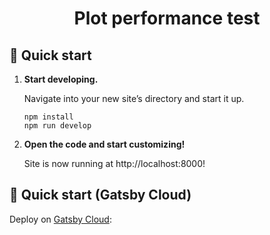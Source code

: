 <!-- <p align="center">
  <a href="https://www.gatsbyjs.com/?utm_source=starter&utm_medium=readme&utm_campaign=minimal-starter-ts">
    <img alt="Gatsby" src="https://www.gatsbyjs.com/Gatsby-Monogram.svg" width="60" />
  </a>
</p> -->
<h1 align="center">
  Plot performance test
</h1>

## 🚀 Quick start

1.  **Start developing.**

    Navigate into your new site’s directory and start it up.

    ```shell
    npm install
    npm run develop
    ```

2.  **Open the code and start customizing!**

    Site is now running at http://localhost:8000!

## 🚀 Quick start (Gatsby Cloud)

Deploy on [Gatsby Cloud](https://www.gatsbyjs.com/dashboard/aa2fa3af-192a-4541-bf77-3ffec33c8fb8/sites/720ba05d-4e5b-4235-ad68-1101d7f950eb/deploys):
